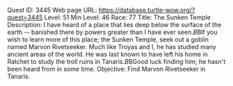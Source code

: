 Quest ID: 3445
Web page URL: https://database.turtle-wow.org/?quest=3445
Level: 51
Min Level: 46
Race: 77
Title: The Sunken Temple
Description: I have heard of a place that lies deep below the surface of the earth -- banished there by powers greater than I have ever seen.$B$BIf you wish to learn more of this place; the Sunken Temple, seek out a goblin named Marvon Rivetseeker. Much like Troyas and I, he has studied many ancient areas of the world. He was last known to have left his home in Ratchet to study the troll ruins in Tanaris.$B$BGood luck finding him; he hasn't been heard from in some time.
Objective: Find Marvon Rivetseeker in Tanaris.

